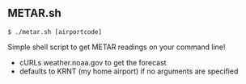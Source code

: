## METAR.sh

`$ ./metar.sh [airportcode]`

Simple shell script to get METAR readings on your command line!

- cURLs weather.noaa.gov to get the forecast
- defaults to KRNT (my home airport) if no arguments are specified

